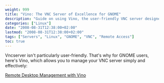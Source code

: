 ```yaml
---
weight: 999
title: "Vino: The VNC Server of Excellence for GNOME"
description: "Guide on using Vino, the user-friendly VNC server designed specifically for GNOME environments."
categories: ["Linux"]
date: "2008-08-31T12:38:00+02:00"
lastmod: "2008-08-31T12:38:00+02:00"
tags: ["Servers", "Linux", "GNOME", "VNC", "Remote Access"]
toc: true
---
```


Vncserver isn't particularly user-friendly. That's why for GNOME users, here's Vino, which allows you to manage your VNC server simply and effectively:

[Remote Desktop Management with Vino](/pdf/gestion_de_bureaux_à_distance_avec_vino.pdf)
